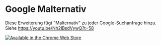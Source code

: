 # Google Malternativ
Diese Erweiterung fügt "Malternativ" zu jeder Google-Suchanfrage hinzu. Siehe https://youtu.be/Nh2IBsdVywQ?t=58

[![Available in the Chrome Web Store](https://developer.chrome.com/webstore/images/ChromeWebStore_Badge_v2_496x150.png)](https://chrome.google.com/webstore/detail/google-malternativ/libnbokfponhfddaidmpmehepbegnmjl)
